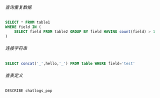 ###### 查询重复数据
```sql
SELECT * FROM table1
WHERE field IN (
    SELECT field FROM table2 GROUP BY field HAVING count(field) > 1
) 
```

###### 连接字符串
```sql
SELECT concat('_',hello,'_') FROM table WHERE field='test'
```

###### 查表定义
```sql
DESCRIBE chatlogs_pop
``` 

